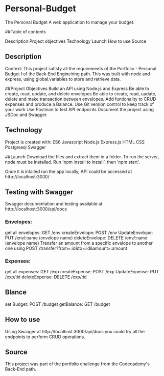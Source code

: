 # Personal-Budget
The Personal Budget
A web application to manage your budget.

##Table of contents

Description
Project objectives
Technology
Launch
How to use
Source

## Description
Context: This project satisfy all the requirements of the Portfolio - Personal Budget I of the Back-End Engineiring path. This was built with node and express, using global.variables to store and retrieve data.

##Project Objectives
Build an API using Node.js and Express
Be able to create, read, update, and delete envelopes
Be able to create, read, update, delete and make transaction between envelopes.
Add funtionality to CRUD expenses and produce a Balance.
Use Git version control to keep track of your work
Use Postman to test API endpoints
Document the project using JSDoc and Swagger.

## Technology
Project is created with:
ES6 Javascript
Node.js
Express.js
HTML
CSS
Postgresql
Swagger

##Launch
Download the files and extract them in a folder. To run the server, node must be installed. Run 'npm install to install', then 'npm start'.

Once it is intalled run the app locally, API could be accessed at http://localhost:3000/

## Testing with Swagger
Swagger documentation and testing available at http://localhost:3000/api/docs

### Envelopes:

get all envelopes: GET /env
createEnvelope: POST /env
UpdateEnvelope: PUT /env/:name (envelope name)
deleteEnvelope: DELETE /env/:name (envelope name)
Transfer an amount from a specific envelope to another one using POST /transfer?from=:id&to=:id&amount=:amount

### Expenses:
get all expenses: GET /exp
createExpense: POST /exp
UpdateExpense: PUT /exp/:id
deleteExpense: DELETE /exp/:id

## Blance
set Budget: POST /budget
getBalance: GET /budget

## How to use
Using Swaager at http://localhost:3000/api/docs you could try all the endpoints to perform CRUD operations.

## Source
This project was part of the portfolio challenge from the Codecademy's Back-End path.
